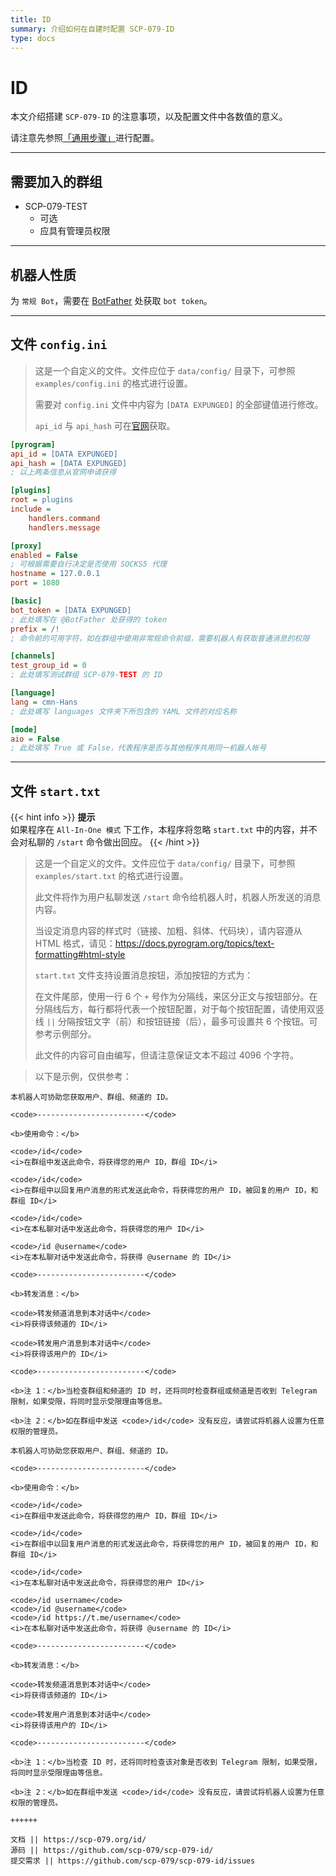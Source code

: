 ```yaml
---
title: ID
summary: 介绍如何在自建时配置 SCP-079-ID
type: docs
---
```


# ID

本文介绍搭建 `SCP-079-ID` 的注意事项，以及配置文件中各数值的意义。

请注意先参照[「通用步骤」](/general/)进行配置。

---

## 需要加入的群组

- SCP-079-TEST
    - 可选
    - 应具有管理员权限

---

## 机器人性质

为 `常规 Bot`，需要在 [BotFather](https://t.me/BotFather) 处获取 `bot token`。

---

## 文件 `config.ini`

> 这是一个自定义的文件。文件应位于 `data/config/` 目录下，可参照 `examples/config.ini` 的格式进行设置。
>
> 需要对 `config.ini` 文件中内容为 `[DATA EXPUNGED]` 的全部键值进行修改。
>
> `api_id` 与 `api_hash` 可在[官网](https://my.telegram.org)获取。

```ini
[pyrogram]
api_id = [DATA EXPUNGED]
api_hash = [DATA EXPUNGED]
; 以上两条信息从官网申请获得

[plugins]
root = plugins
include =
    handlers.command
    handlers.message

[proxy]
enabled = False
; 可根据需要自行决定是否使用 SOCKS5 代理
hostname = 127.0.0.1
port = 1080

[basic]
bot_token = [DATA EXPUNGED]
; 此处填写在 @BotFather 处获得的 token
prefix = /!
; 命令前的可用字符，如在群组中使用非常规命令前缀，需要机器人有获取普通消息的权限

[channels]
test_group_id = 0
; 此处填写测试群组 SCP-079-TEST 的 ID

[language]
lang = cmn-Hans
; 此处填写 languages 文件夹下所包含的 YAML 文件的对应名称

[mode]
aio = False
; 此处填写 True 或 False，代表程序是否与其他程序共用同一机器人帐号
```

---

## 文件 `start.txt`

{{< hint info >}}
**提示**  
如果程序在 `All-In-One 模式` 下工作，本程序将忽略 `start.txt` 中的内容，并不会对私聊的 `/start` 命令做出回应。
{{< /hint >}}

> 这是一个自定义的文件。文件应位于 `data/config/` 目录下，可参照 `examples/start.txt` 的格式进行设置。
>
> 此文件将作为用户私聊发送 `/start` 命令给机器人时，机器人所发送的消息内容。
>
> 当设定消息内容的样式时（链接、加粗、斜体、代码块），请内容遵从 HTML 格式，请见：<https://docs.pyrogram.org/topics/text-formatting#html-style>
>
> `start.txt` 文件支持设置消息按钮，添加按钮的方式为：
>
> 在文件尾部，使用一行 6 个 `+` 号作为分隔线，来区分正文与按钮部分。在分隔线后方，每行都将代表一个按钮配置，对于每个按钮配置，请使用双竖线 `||` 分隔按钮文字（前）和按钮链接（后），最多可设置共 6 个按钮。可参考示例部分。
>
> 此文件的内容可自由编写，但请注意保证文本不超过 4096 个字符。

> 以下是示例，仅供参考：

```
本机器人可协助您获取用户、群组、频道的 ID。

<code>------------------------</code>

<b>使用命令：</b>

<code>/id</code>
<i>在群组中发送此命令，将获得您的用户 ID，群组 ID</i>

<code>/id</code>
<i>在群组中以回复用户消息的形式发送此命令，将获得您的用户 ID，被回复的用户 ID，和群组 ID</i>

<code>/id</code>
<i>在本私聊对话中发送此命令，将获得您的用户 ID</i>

<code>/id @username</code>
<i>在本私聊对话中发送此命令，将获得 @username 的 ID</i>

<code>------------------------</code>

<b>转发消息：</b>

<code>转发频道消息到本对话中</code>
<i>将获得该频道的 ID</i>

<code>转发用户消息到本对话中</code>
<i>将获得该用户的 ID</i>

<code>------------------------</code>

<b>注 1：</b>当检查群组和频道的 ID 时，还将同时检查群组或频道是否收到 Telegram 限制，如果受限，将同时显示受限理由等信息。

<b>注 2：</b>如在群组中发送 <code>/id</code> 没有反应，请尝试将机器人设置为任意权限的管理员。

本机器人可协助您获取用户、群组、频道的 ID。

<code>------------------------</code>

<b>使用命令：</b>

<code>/id</code>
<i>在群组中发送此命令，将获得您的用户 ID，群组 ID</i>

<code>/id</code>
<i>在群组中以回复用户消息的形式发送此命令，将获得您的用户 ID，被回复的用户 ID，和群组 ID</i>

<code>/id</code>
<i>在本私聊对话中发送此命令，将获得您的用户 ID</i>

<code>/id username</code>
<code>/id @username</code>
<code>/id https://t.me/username</code>
<i>在本私聊对话中发送此命令，将获得 @username 的 ID</i>

<code>------------------------</code>

<b>转发消息：</b>

<code>转发频道消息到本对话中</code>
<i>将获得该频道的 ID</i>

<code>转发用户消息到本对话中</code>
<i>将获得该用户的 ID</i>

<code>------------------------</code>

<b>注 1：</b>当检查 ID 时，还将同时检查该对象是否收到 Telegram 限制，如果受限，将同时显示受限理由等信息。

<b>注 2：</b>如在群组中发送 <code>/id</code> 没有反应，请尝试将机器人设置为任意权限的管理员。

++++++

文档 || https://scp-079.org/id/
源码 || https://github.com/scp-079/scp-079-id/
提交需求 || https://github.com/scp-079/scp-079-id/issues
```
